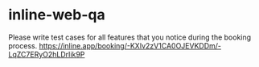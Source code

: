 # inline-web-qa
Please write test cases for all features that you notice during the booking process.
https://inline.app/booking/-KXIv2zV1CA0OJEVKDDm/-LqZC7ERyO2hLDrIik9P